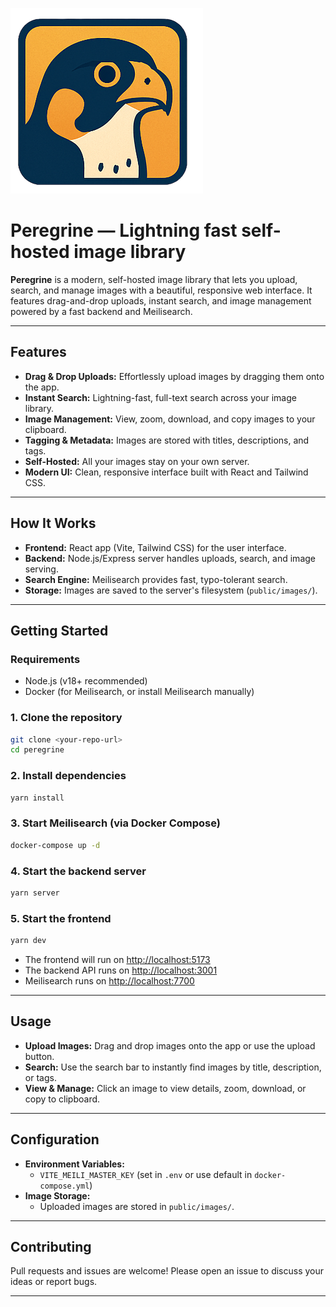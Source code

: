 ![](frontend/src/assets/peregrine.png)
# Peregrine — Lightning fast self-hosted image library

**Peregrine** is a modern, self-hosted image library that lets you upload, search, and manage images with a beautiful, responsive web interface. It features drag-and-drop uploads, instant search, and image management powered by a fast backend and Meilisearch.

---

## Features

- **Drag & Drop Uploads:** Effortlessly upload images by dragging them onto the app.
- **Instant Search:** Lightning-fast, full-text search across your image library.
- **Image Management:** View, zoom, download, and copy images to your clipboard.
- **Tagging & Metadata:** Images are stored with titles, descriptions, and tags.
- **Self-Hosted:** All your images stay on your own server.
- **Modern UI:** Clean, responsive interface built with React and Tailwind CSS.

---

## How It Works

- **Frontend:** React app (Vite, Tailwind CSS) for the user interface.
- **Backend:** Node.js/Express server handles uploads, search, and image serving.
- **Search Engine:** Meilisearch provides fast, typo-tolerant search.
- **Storage:** Images are saved to the server's filesystem (`public/images/`).

---

## Getting Started

### Requirements
- Node.js (v18+ recommended)
- Docker (for Meilisearch, or install Meilisearch manually)

### 1. Clone the repository
```sh
git clone <your-repo-url>
cd peregrine
```

### 2. Install dependencies
```sh
yarn install
```

### 3. Start Meilisearch (via Docker Compose)
```sh
docker-compose up -d
```

### 4. Start the backend server
```sh
yarn server
```

### 5. Start the frontend
```sh
yarn dev
```

- The frontend will run on [http://localhost:5173](http://localhost:5173)
- The backend API runs on [http://localhost:3001](http://localhost:3001)
- Meilisearch runs on [http://localhost:7700](http://localhost:7700)

---

## Usage

- **Upload Images:** Drag and drop images onto the app or use the upload button.
- **Search:** Use the search bar to instantly find images by title, description, or tags.
- **View & Manage:** Click an image to view details, zoom, download, or copy to clipboard.

---

## Configuration

- **Environment Variables:**  
  - `VITE_MEILI_MASTER_KEY` (set in `.env` or use default in `docker-compose.yml`)
- **Image Storage:**  
  - Uploaded images are stored in `public/images/`.

---

## Contributing

Pull requests and issues are welcome! Please open an issue to discuss your ideas or report bugs.

---
